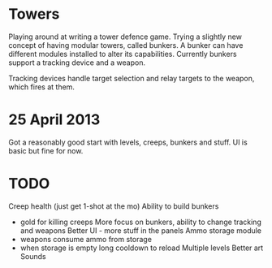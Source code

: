 Towers
======

Playing around at writing a tower defence game. Trying a slightly new concept of having modular towers, called bunkers. A bunker can have different modules installed to alter its capabilities. Currently bunkers support a tracking device and a weapon.

Tracking devices handle target selection and relay targets to the weapon, which fires at them.

25 April 2013
=============
Got a reasonably good start with levels, creeps, bunkers and stuff. UI is basic but fine for now.


TODO
====
Creep health (just get 1-shot at the mo)
Ability to build bunkers
 - gold for killing creeps
More focus on bunkers, ability to change tracking and weapons
Better UI - more stuff in the panels
Ammo storage module
 - weapons consume ammo from storage
 - when storage is empty long cooldown to reload
Multiple levels
Better art
Sounds